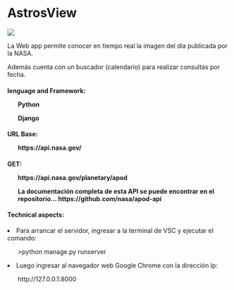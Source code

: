 
<caption>
    <div class="container" style="text-aling:center";>
        <h1>AstrosView</h1>
    </div>
</caption>

<section>
<div class="container">
    <img src="https://github.com/user-attachments/assets/379b0da9-a09e-42e6-92bb-ef3c8b0925a1">
</div>   
<div class="container">
    <p>La Web app permite conocer en tiempo real la imagen del día publicada por la NASA.</p>
    <p>Además cuenta con un buscador (calendario) para realizar consultas por fecha. </p>
</div>
<div class="container">
    <h4>lenguage and Framework:</4>
        <ol>Python</ol>
        <ol>Django</ol>
</div>
<div class="container">
    <h4>URL Base:</4>
        <ol>https://api.nasa.gov/</ol>
</div>

<div class="container">
    <h4>GET:</4>
        <ol>https://api.nasa.gov/planetary/apod</ol>
        <ol>La documentación completa de esta API se puede encontrar en el repositorio... https://github.com/nasa/apod-api </ol>
</div>
</section>

<footer>
<div class="container my-2">
    <h4>Technical aspects:</h4>
</div>

<div class="container my-2">
    <li>Para arrancar el servidor, ingresar a la terminal de VSC y ejecutar el comando:</li> 
        <ol> >python manage.py runserver </ol>
    <li>Luego ingresar al navegador web Google Chrome con la dirección Ip:</li>
        <ol>http://127.0.0.1:8000</ol>
</div>
</footer>






